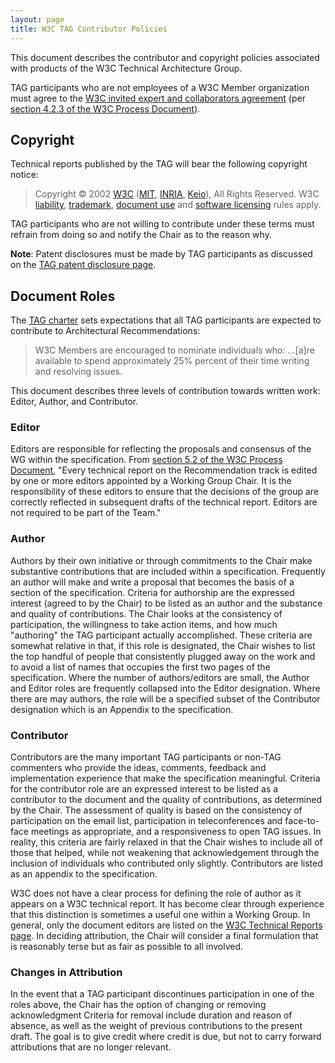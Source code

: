```yaml
---
layout: page
title: W3C TAG Contributor Policies
---
```


This document describes the contributor and copyright policies associated with products of the W3C Technical Architecture Group.

TAG participants who are not employees of a W3C Member organization must agree to the [W3C invited expert and collaborators agreement](http://www.w3.org/Consortium/Legal/collaborators-agreement) (per [section 4.2.3 of the W3C Process Document](http://www.w3.org/Consortium/Process-20010719/groups#JoinGroups)).

## Copyright

Technical reports published by the TAG will bear the following copyright notice:

> Copyright  © 2002 [W3C](http://www.w3.org/) ([MIT](http://www.lcs.mit.edu/), [INRIA](http://www.inria.fr/), [Keio](http://www.keio.ac.jp/)), All Rights Reserved. W3C [liability](http://www.w3.org/Consortium/Legal/ipr-notice.html#LegalDisclaimer), [trademark](http://www.w3.org/Consortium/Legal/ipr-notice.html#W3CTrademarks), [document use](http://www.w3.org/Consortium/Legal/copyright-documents.html) and [software licensing](http://www.w3.org/Consortium/Legal/copyright-software.html) rules apply.

TAG participants who are not willing to contribute under these terms must refrain from doing so and notify the Chair as to the reason why.

**Note**: Patent disclosures must be made by TAG participants as discussed on the [TAG patent disclosure page](/disclosures/).

## Document Roles

The [TAG charter](http://www.w3.org/2001/07/19-tag) sets expectations that all TAG participants are expected to contribute to Architectural Recommendations:

> W3C Members are encouraged to nominate individuals who: ...[a]re available to spend approximately 25% percent of their time writing and resolving issues.

This document describes three levels of contribution towards written work: Editor, Author, and Contributor.

### Editor

Editors are responsible for reflecting the proposals and consensus of the WG within the specification. From [section 5.2 of the W3C Process Document](http://www.w3.org/Consortium/Process-20010719/tr#Recs), "Every technical report on the Recommendation track is edited by one or more editors appointed by a Working Group Chair. It is the responsibility of these editors to ensure that the decisions of the group are correctly reflected in subsequent drafts of the technical report. Editors are not required to be part of the Team."

### Author

Authors by their own initiative or through commitments to the Chair make substantive contributions that are included within a specification. Frequently an author will make and write a proposal that becomes the basis of a section of the specification. Criteria for authorship are the expressed interest (agreed to by the Chair) to be listed as an author and the substance and quality of contributions. The Chair looks at the consistency of participation, the willingness to take action items, and how much "authoring" the TAG participant actually accomplished. These criteria are somewhat relative in that, if this role is designated, the Chair wishes to list the top handful of people that consistently plugged away on the work and to avoid a list of names that occupies the first two pages of the specification. Where the number of authors/editors are small, the Author and Editor roles are frequently collapsed into the Editor designation. Where there are may authors, the role will be a specified subset of the Contributor designation which is an Appendix to the specification.

### Contributor

Contributors are the many important TAG participants or non-TAG commenters who provide the ideas, comments, feedback and implementation experience that make the specification meaningful. Criteria for the contributor role are an expressed interest to be listed as a contributor to the document and the quality of contributions, as determined by the Chair. The assessment of quality is based on the consistency of participation on the email list, participation in teleconferences and face-to-face meetings as appropriate, and a responsiveness to open TAG issues. In reality, this criteria are fairly relaxed in that the Chair wishes to include all of those that helped, while not weakening that acknowledgement through the inclusion of individuals who contributed only slightly. Contributors are listed as an appendix to the specification.

W3C does not have a clear process for defining the role of author as it appears on a W3C technical report. It has become clear through experience that this distinction is sometimes a useful one within a Working Group. In general, only the document editors are listed on the [W3C Technical Reports page](http://www.w3.org/TR). In deciding attribution, the Chair will consider a final formulation that is reasonably terse but as fair as possible to all involved.

### Changes in Attribution

In the event that a TAG participant discontinues participation in one of the roles above, the Chair has the option of changing or removing acknowledgment Criteria for removal include duration and reason of absence, as well as the weight of previous contributions to the present draft. The goal is to give credit where credit is due, but not to carry forward attributions that are no longer relevant.